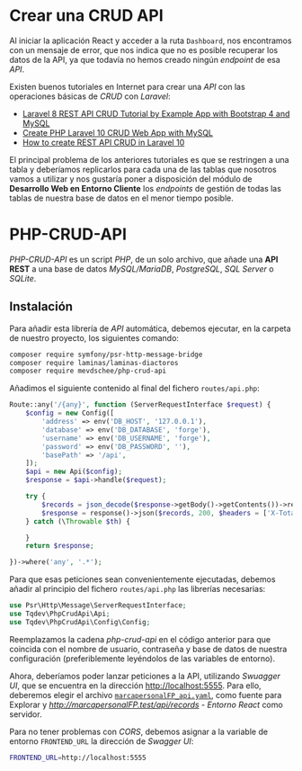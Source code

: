 # Crear una CRUD API

Al iniciar la aplicación React y acceder a la ruta `Dashboard`, nos encontramos con un mensaje de error, que nos indica que no es posible recuperar los datos de la API, ya que todavía no hemos creado ningún _endpoint_ de esa _API_.

Existen buenos tutoriales en Internet para crear una _API_ con las operaciones básicas de _CRUD_ con _Laravel_:

- [Laravel 8 REST API CRUD Tutorial by Example App with Bootstrap 4 and MySQL](https://www.techiediaries.com/laravel-8-rest-api-crud-mysql/)
- [Create PHP Laravel 10 CRUD Web App with MySQL](https://www.positronx.io/php-laravel-crud-operations-mysql-tutorial/)
- [How to create REST API CRUD in Laravel 10](https://medium.com/@miladev95/how-to-create-rest-api-crud-in-laravel-10-8a5d09cd7901)

El principal problema de los anteriores tutoriales es que se restringen a una tabla y deberíamos replicarlos para cada una de las tablas que nosotros vamos a utilizar y nos gustaría poner a disposición del módulo de **Desarrollo Web en Entorno Cliente** los _endpoints_ de gestión de todas las tablas de nuestra base de datos en el menor tiempo posible.

# PHP-CRUD-API

_PHP-CRUD-API_ es un script _PHP_, de un solo archivo, que añade una **API REST** a una base de datos _MySQL/MariaDB_, _PostgreSQL_, _SQL Server_ o _SQLite_.

## Instalación

Para añadir esta librería de _API_ automática, debemos ejecutar, en la carpeta de nuestro proyecto, los siguientes comando:

```bash
composer require symfony/psr-http-message-bridge
composer require laminas/laminas-diactoros
composer require mevdschee/php-crud-api
```

Añadimos el siguiente contenido al final del fichero `routes/api.php`:

```php
Route::any('/{any}', function (ServerRequestInterface $request) {
    $config = new Config([
        'address' => env('DB_HOST', '127.0.0.1'),
        'database' => env('DB_DATABASE', 'forge'),
        'username' => env('DB_USERNAME', 'forge'),
        'password' => env('DB_PASSWORD', ''),
        'basePath' => '/api',
    ]);
    $api = new Api($config);
    $response = $api->handle($request);

    try {
        $records = json_decode($response->getBody()->getContents())->records;
        $response = response()->json($records, 200, $headers = ['X-Total-Count' => count($records)]);
    } catch (\Throwable $th) {

    }
    return $response;

})->where('any', '.*');
```

Para que esas peticiones sean convenientemente ejecutadas, debemos añadir al principio del fichero `routes/api.php` las librerías necesarias:

```php
use Psr\Http\Message\ServerRequestInterface;
use Tqdev\PhpCrudApi\Api;
use Tqdev\PhpCrudApi\Config\Config;
```

Reemplazamos la cadena _php-crud-api_ en el código anterior para que coincida con el nombre de usuario, contraseña y base de datos de nuestra configuración (preferiblemente leyéndolos de las variables de entorno).

Ahora, deberíamos poder lanzar peticiones a la API, utilizando _Swuagger UI_, que se encuentra en la dirección [http://localhost:5555](http://localhost:5555). Para ello, deberemos elegir el archivo [`marcapersonalFP_api.yaml`](https://raw.githubusercontent.com/2DAW-CarlosIII/marcapersonalFP_REA/master/documentos/0613_Servidor/materiales/swagger/marcapersonalFP_api.yaml), como fuente para Explorar y _http://marcapersonalFP.test/api/records - Entorno React_ como servidor.

Para no tener problemas con _CORS_, debemos asignar a la variable de entorno `FRONTEND_URL` la dirección de _Swagger UI_:

```bash
FRONTEND_URL=http://localhost:5555
```
